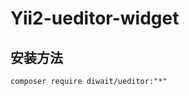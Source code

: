 Yii2-ueditor-widget
===================================

安装方法
-----------------------------------
```
composer require diwait/ueditor:"*"
```
